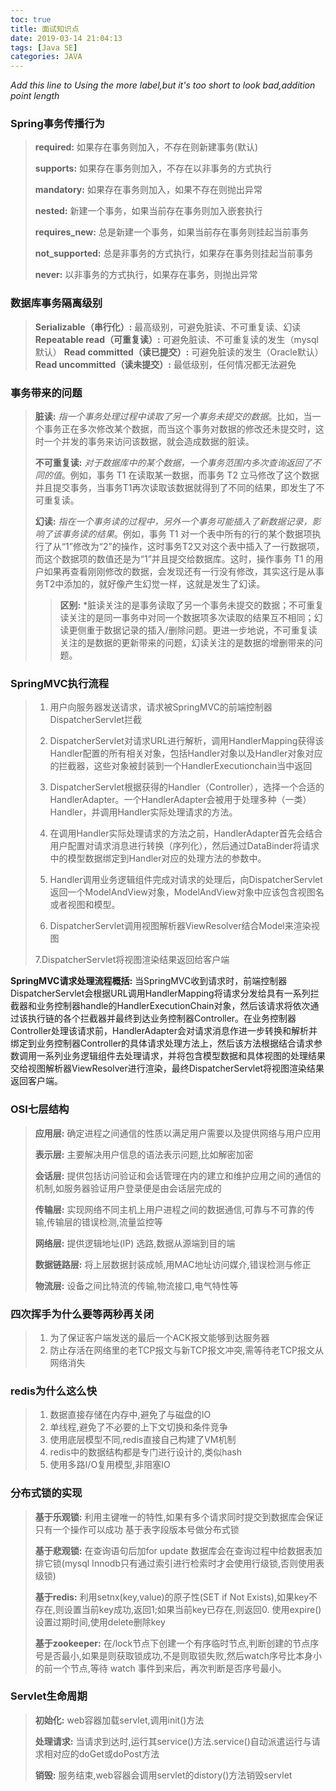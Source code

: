 ```yaml
---
toc: true
title: 面试知识点
date: 2019-03-14 21:04:13
tags: [Java SE]
categories: JAVA
---
```

*Add this line to Using the more label,but it's too short to look bad,addition point length*
<!--more-->  

### Spring事务传播行为

>**required:** 如果存在事务则加入，不存在则新建事务(默认)
>
>**supports:** 如果存在事务则加入，不存在以非事务的方式执行
>
>**mandatory:** 如果存在事务则加入，如果不存在则抛出异常
>
>**nested:** 新建一个事务，如果当前存在事务则加入嵌套执行
>
>**requires_new:** 总是新建一个事务，如果当前存在事务则挂起当前事务
>
>**not_supported:** 总是非事务的方式执行，如果存在事务则挂起当前事务
>
>**never:** 以非事务的方式执行，如果存在事务，则抛出异常


### 数据库事务隔离级别

>**Serializable（串行化）:** 最高级别，可避免脏读、不可重复读、幻读
>**Repeatable read（可重复读）:** 可避免脏读、不可重复读的发生（mysql默认）
>**Read committed（读已提交）:** 可避免脏读的发生（Oracle默认）
>**Read uncommitted（读未提交）:** 最低级别，任何情况都无法避免



### 事务带来的问题

>**脏读:** *指一个事务处理过程中读取了另一个事务未提交的数据*。比如，当一个事务正在多次修改某个数据，而当这个事务对数据的修改还未提交时，这时一个并发的事务来访问该数据，就会造成数据的脏读。
>
>**不可重复读:** *对于数据库中的某个数据，一个事务范围内多次查询返回了不同的值*。例如，事务 T1 在读取某一数据，而事务 T2 立马修改了这个数据并且提交事务，当事务T1再次读取该数据就得到了不同的结果，即发生了不可重复读。
>
>**幻读:** *指在一个事务读的过程中，另外一个事务可能插入了新数据记录，影响了该事务读的结果*。例如，事务 T1 对一个表中所有的行的某个数据项执行了从“1”修改为“2”的操作，这时事务T2又对这个表中插入了一行数据项，而这个数据项的数值还是为“1”并且提交给数据库。这时，操作事务 T1 的用户如果再查看刚刚修改的数据，会发现还有一行没有修改，其实这行是从事务T2中添加的，就好像产生幻觉一样，这就是发生了幻读。
>
>>**区别:** *脏读关注的是事务读取了另一个事务未提交的数据；不可重复读关注的是同一事务中对同一个数据项多次读取的结果互不相同；幻读更侧重于数据记录的插入/删除问题。更进一步地说，不可重复读关注的是数据的更新带来的问题，幻读关注的是数据的增删带来的问题。


### SpringMVC执行流程

> 1. 用户向服务器发送请求，请求被SpringMVC的前端控制器DispatcherServlet拦截
>
> 2. DispatcherServlet对请求URL进行解析，调用HandlerMapping获得该Handler配置的所有相关对象，包括Handler对象以及Handler对象对应的拦截器，这些对象被封装到一个HandlerExecutionchain当中返回
>
> 3. DispatcherServlet根据获得的Handler（Controller），选择一个合适的HandlerAdapter。一个HandlerAdapter会被用于处理多种（一类）Handler，并调用Handler实际处理请求的方法。
>
> 4. 在调用Handler实际处理请求的方法之前，HandlerAdapter首先会结合用户配置对请求消息进行转换（序列化），然后通过DataBinder将请求中的模型数据绑定到Handler对应的处理方法的参数中。
>
> 5. Handler调用业务逻辑组件完成对请求的处理后，向DispatcherServlet返回一个ModelAndView对象，ModelAndView对象中应该包含视图名或者视图和模型。
>
> 6. DispatcherServlet调用视图解析器ViewResolver结合Model来渲染视图
>
> 7.DispatcherServlet将视图渲染结果返回给客户端

**SpringMVC请求处理流程概括:** 当SpringMVC收到请求时，前端控制器DispatcherServlet会根据URL调用HandlerMapping将请求分发给具有一系列拦截器和业务控制器handle的HandlerExecutionChain对象，然后该请求将依次通过该执行链的各个拦截器并最终到达业务控制器Controller。在业务控制器Controller处理该请求前，HandlerAdapter会对请求消息作进一步转换和解析并绑定到业务控制器Controller的具体请求处理方法上，然后该方法根据结合请求参数调用一系列业务逻辑组件去处理请求，并将包含模型数据和具体视图的处理结果交给视图解析器ViewResolver进行渲染，最终DispatcherServlet将视图渲染结果返回客户端。


### OSI七层结构
>**应用层:** 确定进程之间通信的性质以满足用户需要以及提供网络与用户应用
>
>**表示层:** 主要解决用户信息的语法表示问题,比如解密加密
>
>**会话层:** 提供包括访问验证和会话管理在内的建立和维护应用之间的通信的机制,如服务器验证用户登录便是由会话层完成的
>
>**传输层:** 实现网络不同主机上用户进程之间的数据通信,可靠与不可靠的传输,传输层的错误检测,流量监控等
>
>**网络层:** 提供逻辑地址(IP) 选路,数据从源端到目的端
>
>**数据链路层:** 将上层数据封装成帧,用MAC地址访问媒介,错误检测与修正
>
>**物流层:** 设备之间比特流的传输,物流接口,电气特性等

### 四次挥手为什么要等两秒再关闭
> 1. 为了保证客户端发送的最后一个ACK报文能够到达服务器
> 2. 防止存活在网络里的老TCP报文与新TCP报文冲突,需等待老TCP报文从网络消失

### redis为什么这么快
> 1. 数据直接存储在内存中,避免了与磁盘的IO
> 2. 单线程,避免了不必要的上下文切换和条件竞争
> 3. 使用底层模型不同,redis直接自己构建了VM机制
> 4. redis中的数据结构都是专门进行设计的,类似hash
> 5. 使用多路I/O复用模型,非阻塞IO

### 分布式锁的实现
> **基于乐观锁:** 利用主键唯一的特性,如果有多个请求同时提交到数据库会保证只有一个操作可以成功  基于表字段版本号做分布式锁
>
> **基于悲观锁:** 在查询语句后加for update 数据库会在查询过程中给数据表加排它锁(mysql Innodb只有通过索引进行检索时才会使用行级锁,否则使用表级锁)
>
> **基于redis:** 利用setnx(key,value)的原子性(SET if Not Exists),如果key不存在,则设置当前key成功,返回1;如果当前key已存在,则返回0. 使用expire()设置过期时间,使用delete删除key
>
> **基于zookeeper:** 在/lock节点下创建一个有序临时节点,判断创建的节点序号是否最小,如果是则获取锁成功,不是则取锁失败,然后watch序号比本身小的前一个节点,等待 watch 事件到来后，再次判断是否序号最小。


### Servlet生命周期
>**初始化:** web容器加载servlet,调用init()方法
>
>**处理请求:** 当请求到达时,运行其service()方法.service()自动派遣运行与请求相对应的doGet或doPost方法
>
>**销毁:** 服务结束,web容器会调用servlet的distory()方法销毁servlet



















